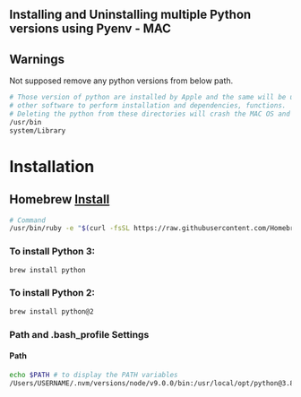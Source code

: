 ## Installing and Uninstalling multiple Python versions using Pyenv - MAC

## Warnings
Not supposed remove any python versions from below path. 
```bash
# Those version of python are installed by Apple and the same will be used by MAC OS &
# other software to perform installation and dependencies, functions. 
# Deleting the python from these directories will crash the MAC OS and force to re-install it 
/usr/bin
system/Library
```

# Installation
## Homebrew [Install](https://brew.sh/)
```bash
# Command
/usr/bin/ruby -e "$(curl -fsSL https://raw.githubusercontent.com/Homebrew/install/master/install)"
```

### To install Python 3:
```bash
brew install python
```
### To install Python 2:
```bash
brew install python@2
```
### Path and .bash_profile Settings
#### Path
```bash
echo $PATH # to display the PATH variables
/Users/USERNAME/.nvm/versions/node/v9.0.0/bin:/usr/local/opt/python@3.8/bin:/usr/local/opt/openssl@1.1/bin:/Users/USERNAME/.pyenv/shims:/Users/USERNAME/.rvm/gems/ruby-2.3.0/bin:/Users/USERNAME/.rvm/gems/ruby-2.3.0@global/bin:/Users/USERNAME/.rvm/rubies/ruby-2.3.0/bin:/Users/USERNAME/.rbenv/shims:/usr/local/opt/openssl/bin:/Users/USERNAME/.rbenv/bin:/usr/local/bin:/usr/bin:/bin:/usr/sbin:/sbin:/usr/local/go/bin:/Users/USERNAME/.rvm/bin
```